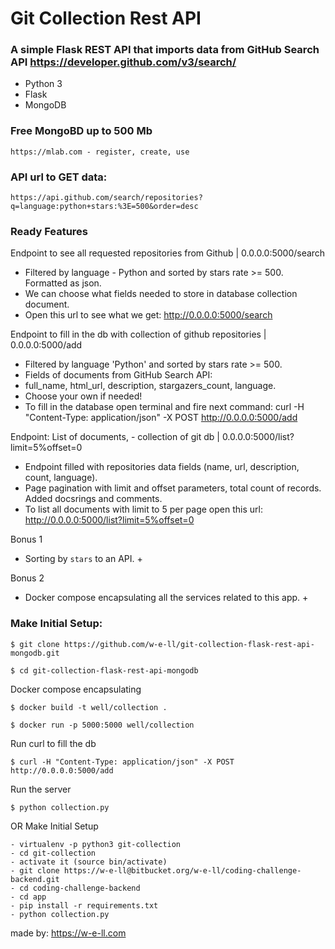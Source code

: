 # Git Collection Rest API

### A simple Flask REST API that imports data from GitHub Search API https://developer.github.com/v3/search/ 

- Python 3
- Flask
- MongoDB

### Free MongoBD up to 500 Mb

    https://mlab.com - register, create, use

### API url to GET data:

    https://api.github.com/search/repositories?q=language:python+stars:%3E=500&order=desc

### Ready Features

Endpoint to see all requested repositories from Github | 0.0.0.0:5000/search
- Filtered by language - Python and sorted by stars rate >= 500. Formatted as json.
- We can choose what fields needed to store in database collection document.
- Open this url to see what we get: http://0.0.0.0:5000/search

Endpoint to fill in the db with collection of github repositories | 0.0.0.0:5000/add
- Filtered by language 'Python' and sorted by stars rate >= 500.
- Fields of documents from GitHub Search API: 
- full_name, html_url, description, stargazers_count, language. 
- Choose your own if needed!
- To fill in the database open terminal and fire next command: curl -H "Content-Type: application/json" -X POST http://0.0.0.0:5000/add 

Endpoint: List of documents, - collection of git db | 0.0.0.0:5000/list?limit=5%offset=0
- Endpoint filled with repositories data fields (name, url, description, count, language).
- Page pagination with limit and offset parameters, total count of records. Added docsrings and comments.
- To list all documents with limit to 5 per page open this url: http://0.0.0.0:5000/list?limit=5%offset=0

Bonus 1
- Sorting by `stars` to an API. +

Bonus 2
- Docker compose encapsulating all the services related to this app. +


### Make Initial Setup:
```
$ git clone https://github.com/w-e-ll/git-collection-flask-rest-api-mongodb.git

$ cd git-collection-flask-rest-api-mongodb
```
Docker compose encapsulating
```
$ docker build -t well/collection .

$ docker run -p 5000:5000 well/collection
```
Run curl to fill the db
```
$ curl -H "Content-Type: application/json" -X POST http://0.0.0.0:5000/add
```
Run the server
```
$ python collection.py
```
OR Make Initial Setup
```
- virtualenv -p python3 git-collection
- cd git-collection
- activate it (source bin/activate)
- git clone https://w-e-ll@bitbucket.org/w-e-ll/coding-challenge-backend.git
- cd coding-challenge-backend
- cd app
- pip install -r requirements.txt
- python collection.py
```

made by: https://w-e-ll.com
